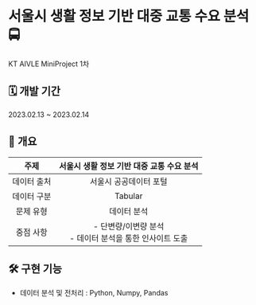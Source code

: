 # 서울시 생활 정보 기반 대중 교통 수요 분석 🚍

KT AIVLE MiniProject 1차

## **🗓 개발 기간**

2023.02.13 ~ 2023.02.14

## **📑 개요**
|주제|서울시 생활 정보 기반 대중 교통 수요 분석|
|:---:|:---:|
|데이터 출처|서울시 공공데이터 포털|
|데이터 구분|Tabular|
|문제 유형|데이터 분석|
|중점 사항|- 단변량/이변량 분석 <br> - 데이터 분석을 통한 인사이트 도출|

## **🛠 구현 기능**
- 데이터 분석 및 전처리 : Python, Numpy, Pandas

